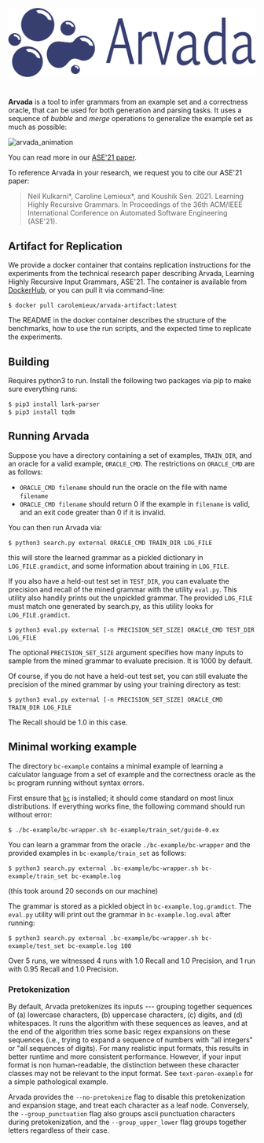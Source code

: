 <img width=600 src="Arvada_logo_text.png">

# 

**Arvada** is a tool to infer grammars from an example set and a correctness oracle, that can be used for both generation and parsing tasks. It uses a sequence of *bubble* and *merge* operations to generalize the example set as much as possible:

![arvada_animation](https://user-images.githubusercontent.com/7470211/131531487-65382c5d-0570-4855-bb35-1d7ce963cf4e.gif)


You can read more in our [ASE'21 paper](https://www.carolemieux.com/arvada_ase21.pdf).

To reference Arvada in your research, we request you to cite our ASE'21 paper:
> Neil Kulkarni*, Caroline Lemieux*, and Koushik Sen. 2021. Learning Highly Recursive Grammars. In Proceedings of the 36th ACM/IEEE International Conference on Automated Software Engineering (ASE'21).


## Artifact for Replication

We provide a docker container that contains replication instructions for the experiments from the technical research paper describing Arvada, Learning Highly Recursive Input Grammars, ASE'21. The container is available from [DockerHub](https://hub.docker.com/r/carolemieux/arvada-artifact), or you can pull it via command-line:
```
$ docker pull carolemieux/arvada-artifact:latest
```
The README in the docker container describes the structure of the benchmarks, how to use the run scripts, and the expected time to replicate the experiments.

## Building

Requires python3 to run. Install the following two packages via pip to make sure everything runs:
```
$ pip3 install lark-parser
$ pip3 install tqdm
```

## Running Arvada

Suppose you have a directory containing a set of examples, `TRAIN_DIR`, and an oracle for a valid example, `ORACLE_CMD`. The restrictions on `ORACLE_CMD` are as follows:

- `ORACLE_CMD filename` should run the oracle on the file with name `filename`
- `ORACLE_CMD filename` should return 0 if the example in `filename` is valid, and an exit code greater than 0 if it is invalid. 

You can then run Arvada via:
```
$ python3 search.py external ORACLE_CMD TRAIN_DIR LOG_FILE
```
this will store the learned grammar as a pickled dictionary in `LOG_FILE.gramdict`, and some information about training in `LOG_FILE`.

If you also have a held-out test set in `TEST_DIR`, you can evaluate the precision and recall of the mined grammar with the utility `eval.py`. This utility also handily prints out the unpickled grammar. The provided `LOG_FILE` must match one generated by search.py, as this utility looks for `LOG_FILE.gramdict`. 
```
$ python3 eval.py external [-n PRECISION_SET_SIZE] ORACLE_CMD TEST_DIR LOG_FILE
```
The optional `PRECISION_SET_SIZE` argument specifies how many inputs to sample from the mined grammar to evaluate precision. It is 1000 by default.

Of course, if you do not have a held-out test set, you can still evaluate the precision of the mined grammar by using your training directory as test:
```
$ python3 eval.py external [-n PRECISION_SET_SIZE] ORACLE_CMD TRAIN_DIR LOG_FILE
```
The Recall should be 1.0 in this case.


## Minimal working example

The directory `bc-example` contains a minimal example of learning a calculator language from a set of example and the correctness oracle as the `bc` program running without syntax errors.

First ensure that [`bc`](https://www.gnu.org/software/bc/manual/html_mono/bc.html) is installed; it should come standard on most linux distributions. If everything works fine, the following command should run without error:
```
$ ./bc-example/bc-wrapper.sh bc-example/train_set/guide-0.ex
```

You can learn a grammar from the oracle `./bc-example/bc-wrapper` and the provided examples in `bc-example/train_set` as follows:
```
$ python3 search.py external .bc-example/bc-wrapper.sh bc-example/train_set bc-example.log
```
(this took around 20 seconds on our machine)

The grammar is stored as a pickled object in `bc-example.log.gramdict`. The `eval.py` utility will print out the grammar in `bc-example.log.eval` after running: 
```
$ python3 search.py external .bc-example/bc-wrapper.sh bc-example/test_set bc-example.log 100
```

Over 5 runs, we witnessed 4 runs with 1.0 Recall and 1.0 Precision, and 1 run with 0.95 Recall and 1.0 Precision.

### Pretokenization

By default, Arvada pretokenizes its inputs --- grouping together sequences of (a) lowercase characters, (b) uppercase characters, (c) digits, and (d) whitespaces. It runs the algorithm with these sequences as leaves, and at the end of the algorithm tries some basic regex expansions on these sequences (i.e., trying to expand a sequence of numbers with "all integers" or "all sequences of digits). For many realistic input formats, this results in better runtime and more consistent performance. However, if your input format is non human-readable, the distinction between these character classes may not be relevant to the input format. See `text-paren-example` for a simple pathological example.  

Arvada provides the `--no-pretokenize` flag to disable this pretokenization and expansion stage, and treat each character as a leaf node. Conversely, the `--group_punctuation` flag also groups ascii punctuation characters during pretokenization, and the `--group_upper_lower` flag groups together letters regardless of their case. 
